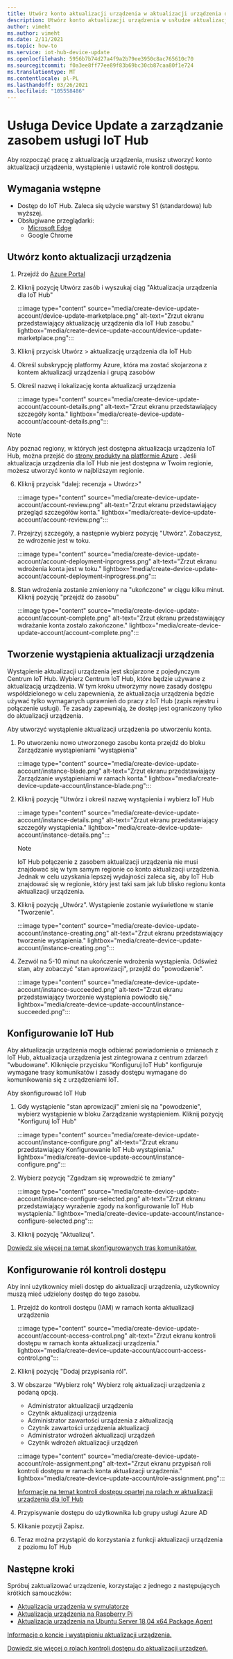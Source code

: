 ```yaml
---
title: Utwórz konto aktualizacji urządzenia w aktualizacji urządzenia dla platformy Azure IoT Hub | Microsoft Docs
description: Utwórz konto aktualizacji urządzenia w usłudze aktualizacja urządzenia dla platformy Azure IoT Hub.
author: vimeht
ms.author: vimeht
ms.date: 2/11/2021
ms.topic: how-to
ms.service: iot-hub-device-update
ms.openlocfilehash: 5956b7b74d27a4f9a2b79ee3950c8ac765610c70
ms.sourcegitcommit: f0a3ee8ff77ee89f83b69bc30cb87caa80f1e724
ms.translationtype: MT
ms.contentlocale: pl-PL
ms.lasthandoff: 03/26/2021
ms.locfileid: "105558486"
---
```

# <a name="device-update-for-iot-hub-resource-management"></a>Usługa Device Update a zarządzanie zasobem usługi IoT Hub

Aby rozpocząć pracę z aktualizacją urządzenia, musisz utworzyć konto aktualizacji urządzenia, wystąpienie i ustawić role kontroli dostępu. 

## <a name="prerequisites"></a>Wymagania wstępne

* Dostęp do IoT Hub. Zaleca się użycie warstwy S1 (standardowa) lub wyższej. 
* Obsługiwane przeglądarki:
  * [Microsoft Edge](https://www.microsoft.com/edge)
  * Google Chrome

## <a name="create-a-device-update-account"></a>Utwórz konto aktualizacji urządzenia

1. Przejdź do [Azure Portal](https://portal.azure.com)

2. Kliknij pozycję Utwórz zasób i wyszukaj ciąg "Aktualizacja urządzenia dla IoT Hub"

   :::image type="content" source="media/create-device-update-account/device-update-marketplace.png" alt-text="Zrzut ekranu przedstawiający aktualizację urządzenia dla IoT Hub zasobu." lightbox="media/create-device-update-account/device-update-marketplace.png":::

3. Kliknij przycisk Utwórz > aktualizację urządzenia dla IoT Hub

4. Określ subskrypcję platformy Azure, która ma zostać skojarzona z kontem aktualizacji urządzenia i grupą zasobów

5. Określ nazwę i lokalizację konta aktualizacji urządzenia

   :::image type="content" source="media/create-device-update-account/account-details.png" alt-text="Zrzut ekranu przedstawiający szczegóły konta." lightbox="media/create-device-update-account/account-details.png":::

 > [!NOTE]
 > Aby poznać regiony, w których jest dostępna aktualizacja urządzenia IoT Hub, można przejść do [strony produkty na platformie Azure](https://azure.microsoft.com/global-infrastructure/services/?products=iot-hub) . Jeśli aktualizacja urządzenia dla IoT Hub nie jest dostępna w Twoim regionie, możesz utworzyć konto w najbliższym regionie. 

6. Kliknij przycisk "dalej: recenzja + Utwórz>"

   :::image type="content" source="media/create-device-update-account/account-review.png" alt-text="Zrzut ekranu przedstawiający przegląd szczegółów konta." lightbox="media/create-device-update-account/account-review.png":::

7. Przejrzyj szczegóły, a następnie wybierz pozycję "Utwórz". Zobaczysz, że wdrożenie jest w toku. 

   :::image type="content" source="media/create-device-update-account/account-deployment-inprogress.png" alt-text="Zrzut ekranu wdrożenia konta jest w toku." lightbox="media/create-device-update-account/account-deployment-inprogress.png":::

8. Stan wdrożenia zostanie zmieniony na "ukończone" w ciągu kilku minut. Kliknij pozycję "przejdź do zasobu"

   :::image type="content" source="media/create-device-update-account/account-complete.png" alt-text="Zrzut ekranu przedstawiający wdrażanie konta zostało zakończone." lightbox="media/create-device-update-account/account-complete.png":::

## <a name="create-a-device-update-instance"></a>Tworzenie wystąpienia aktualizacji urządzenia 

Wystąpienie aktualizacji urządzenia jest skojarzone z pojedynczym Centrum IoT Hub. Wybierz Centrum IoT Hub, które będzie używane z aktualizacją urządzenia. W tym kroku utworzymy nowe zasady dostępu współdzielonego w celu zapewnienia, że aktualizacja urządzenia będzie używać tylko wymaganych uprawnień do pracy z IoT Hub (zapis rejestru i połączenie usługi). Te zasady zapewniają, że dostęp jest ograniczony tylko do aktualizacji urządzenia.

Aby utworzyć wystąpienie aktualizacji urządzenia po utworzeniu konta.

1. Po utworzeniu nowo utworzonego zasobu konta przejdź do bloku Zarządzanie wystąpieniami "wystąpienia"

   :::image type="content" source="media/create-device-update-account/instance-blade.png" alt-text="Zrzut ekranu przedstawiający Zarządzanie wystąpieniami w ramach konta." lightbox="media/create-device-update-account/instance-blade.png":::

2. Kliknij pozycję "Utwórz i określ nazwę wystąpienia i wybierz IoT Hub

   :::image type="content" source="media/create-device-update-account/instance-details.png" alt-text="Zrzut ekranu przedstawiający szczegóły wystąpienia." lightbox="media/create-device-update-account/instance-details.png":::

   > [!NOTE] 
   > IoT Hub połączenie z zasobem aktualizacji urządzenia nie musi znajdować się w tym samym regionie co konto aktualizacji urządzenia. Jednak w celu uzyskania lepszej wydajności zaleca się, aby IoT Hub znajdować się w regionie, który jest taki sam jak lub blisko regionu konta aktualizacji urządzenia. 

3. Kliknij pozycję „Utwórz”. Wystąpienie zostanie wyświetlone w stanie "Tworzenie". 

   :::image type="content" source="media/create-device-update-account/instance-creating.png" alt-text="Zrzut ekranu przedstawiający tworzenie wystąpienia." lightbox="media/create-device-update-account/instance-creating.png":::

4. Zezwól na 5-10 minut na ukończenie wdrożenia wystąpienia. Odśwież stan, aby zobaczyć "stan aprowizacji", przejdź do "powodzenie".

   :::image type="content" source="media/create-device-update-account/instance-succeeded.png" alt-text="Zrzut ekranu przedstawiający tworzenie wystąpienia powiodło się." lightbox="media/create-device-update-account/instance-succeeded.png":::

## <a name="configure-iot-hub"></a>Konfigurowanie IoT Hub 

Aby aktualizacja urządzenia mogła odbierać powiadomienia o zmianach z IoT Hub, aktualizacja urządzenia jest zintegrowana z centrum zdarzeń "wbudowane". Kliknięcie przycisku "Konfiguruj IoT Hub" konfiguruje wymagane trasy komunikatów i zasady dostępu wymagane do komunikowania się z urządzeniami IoT. 

Aby skonfigurować IoT Hub

1. Gdy wystąpienie "stan aprowizacji" zmieni się na "powodzenie", wybierz wystąpienie w bloku Zarządzanie wystąpieniem. Kliknij pozycję "Konfiguruj IoT Hub"

   :::image type="content" source="media/create-device-update-account/instance-configure.png" alt-text="Zrzut ekranu przedstawiający Konfigurowanie IoT Hub wystąpienia." lightbox="media/create-device-update-account/instance-configure.png":::

2. Wybierz pozycję "Zgadzam się wprowadzić te zmiany"

   :::image type="content" source="media/create-device-update-account/instance-configure-selected.png" alt-text="Zrzut ekranu przedstawiający wyrażenie zgody na konfigurowanie IoT Hub wystąpienia." lightbox="media/create-device-update-account/instance-configure-selected.png":::

3. Kliknij pozycję "Aktualizuj".

[Dowiedz się więcej na temat skonfigurowanych tras komunikatów.](device-update-resources.md) 


## <a name="configure-access-control-roles"></a>Konfigurowanie ról kontroli dostępu

Aby inni użytkownicy mieli dostęp do aktualizacji urządzenia, użytkownicy muszą mieć udzielony dostęp do tego zasobu. 

1. Przejdź do kontroli dostępu (IAM) w ramach konta aktualizacji urządzenia

   :::image type="content" source="media/create-device-update-account/account-access-control.png" alt-text="Zrzut ekranu kontroli dostępu w ramach konta aktualizacji urządzenia." lightbox="media/create-device-update-account/account-access-control.png":::

2. Kliknij pozycję "Dodaj przypisania ról".

3. W obszarze "Wybierz rolę" Wybierz rolę aktualizacji urządzenia z podaną opcją.
     - Administrator aktualizacji urządzenia
     - Czytnik aktualizacji urządzenia
     - Administrator zawartości urządzenia z aktualizacją
     - Czytnik zawartości urządzenia aktualizacji
     - Administrator wdrożeń aktualizacji urządzeń
     - Czytnik wdrożeń aktualizacji urządzeń
     
   :::image type="content" source="media/create-device-update-account/role-assignment.png" alt-text="Zrzut ekranu przypisań roli kontroli dostępu w ramach konta aktualizacji urządzenia." lightbox="media/create-device-update-account/role-assignment.png":::
    
    [Informacje na temat kontroli dostępu opartej na rolach w aktualizacji urządzenia dla IoT Hub](device-update-control-access.md) 
    
4. Przypisywanie dostępu do użytkownika lub grupy usługi Azure AD
5. Klikanie pozycji Zapisz.
6. Teraz można przystąpić do korzystania z funkcji aktualizacji urządzenia z poziomu IoT Hub

## <a name="next-steps"></a>Następne kroki

Spróbuj zaktualizować urządzenie, korzystając z jednego z następujących krótkich samouczków:

 - [Aktualizacja urządzenia w symulatorze](device-update-simulator.md)
 - [Aktualizacja urządzenia na Raspberry Pi](device-update-raspberry-pi.md)
 - [Aktualizacja urządzenia na Ubuntu Server 18,04 x64 Package Agent](device-update-ubuntu-agent.md)

[Informacje o koncie i wystąpieniu aktualizacji urządzenia.](device-update-resources.md) 

[Dowiedz się więcej o rolach kontroli dostępu do aktualizacji urządzeń. ](device-update-control-access.md) 

